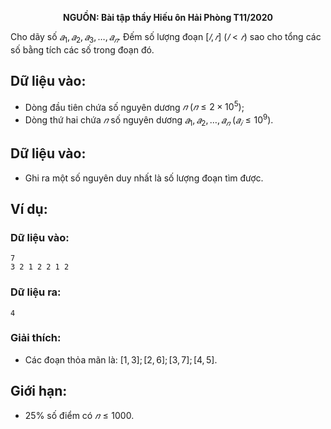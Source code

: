 **<center>NGUỒN: Bài tập thầy Hiếu ôn Hải Phòng T11/2020</center>**

Cho dãy số $𝑎_1, 𝑎_2, 𝑎_3, … , 𝑎_𝑛$. Đếm số lượng đoạn $[𝑙, 𝑟]\ (𝑙 < 𝑟)$ sao cho tổng các số bằng tích các số trong đoạn đó.

## Dữ liệu vào:
- Dòng đầu tiên chứa số nguyên dương $𝑛\ (𝑛 ≤ 2×10^5)$;
- Dòng thứ hai chứa $𝑛$ số nguyên dương $𝑎_1, 𝑎_2, … , 𝑎_𝑛\ (𝑎_𝑖 ≤ 10^9)$.

## Dữ liệu vào:
- Ghi ra một số nguyên duy nhất là số lượng đoạn tìm được.

## Ví dụ:
### Dữ liệu vào:
```
7
3 2 1 2 2 1 2
```

### Dữ liệu ra:
```
4
```

### Giải thích:
- Các đoạn thỏa mãn là: $[1, 3]; [2, 6]; [3, 7]; [4, 5]$.

## Giới hạn:
- $25\%$ số điểm có $𝑛 ≤ 1000$.